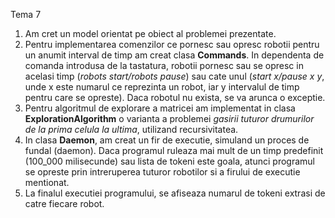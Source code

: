 Tema 7
1. Am cret un model orientat pe obiect al problemei prezentate.
2. Pentru implementarea comenzilor ce pornesc sau opresc robotii pentru un anumit interval de timp am creat clasa **Commands**. In dependenta de comanda introdusa de la tastatura, robotii pornesc sau se opresc in acelasi timp (_robots start/robots pause_) sau cate unul (_start x/pause x y_, unde x este numarul ce reprezinta un robot, iar y intervalul de timp pentru care se opreste). Daca robotul nu exista, se va arunca o exceptie.
3. Pentru algoritmul de explorare a matricei am implementat in clasa **ExplorationAlgorithm** o varianta a problemei _gasirii tuturor drumurilor de la prima celula la ultima_, utilizand recursivitatea.
4. In clasa **Daemon**, am creat un fir de executie, simuland un proces de fundal (daemon). Daca programul ruleaza mai mult de un timp predefinit (100_000 milisecunde) sau lista de tokeni este goala, atunci programul se opreste prin intreruperea tuturor robotilor si a firului de executie mentionat.
5. La finalul executiei programului, se afiseaza numarul de tokeni extrasi de catre fiecare robot.
